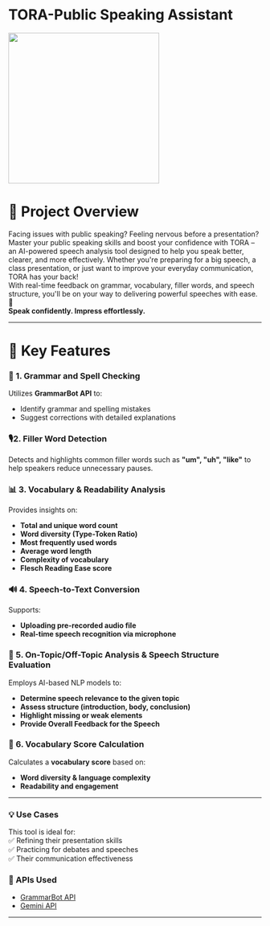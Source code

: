 # TORA-Public Speaking Assistant

<img src="https://media3.giphy.com/media/v1.Y2lkPTc5MGI3NjExdmViZWZ4am1zNHR3YmZocXltYW5xNzV3MXZyaHhrbGpyc3NzMzh4cCZlcD12MV9pbnRlcm5hbF9naWZfYnlfaWQmY3Q9Zw/N9FKiEsfPq2Jhci7Th/giphy.gif" width="300" height="auto">


# 📌 Project Overview
Facing issues with public speaking? Feeling nervous before a presentation? <br>
Master your public speaking skills and boost your confidence with TORA – an AI-powered speech analysis tool designed to help you speak better, clearer, and more effectively. Whether you're preparing for a big speech, a class presentation, or just want to improve your everyday communication, TORA has your back!<br>
With real-time feedback on grammar, vocabulary, filler words, and speech structure, you'll be on your way to delivering powerful speeches with ease. 🚀<br>
**Speak confidently. Impress effortlessly.**

---
# 🚀 Key Features

### 📝 1. Grammar and Spell Checking
Utilizes **GrammarBot API** to:
- Identify grammar and spelling mistakes
- Suggest corrections with detailed explanations

### 🎙️2. Filler Word Detection
Detects and highlights common filler words such as **"um", "uh", "like"** to help speakers reduce unnecessary pauses.

### 📊 3. Vocabulary & Readability Analysis
Provides insights on:
- **Total and unique word count**
- **Word diversity (Type-Token Ratio)**
- **Most frequently used words**
- **Average word length**
- **Complexity of vocabulary**
- **Flesch Reading Ease score**
  
### 🔊 4. Speech-to-Text Conversion
Supports:
- **Uploading pre-recorded audio file**
- **Real-time speech recognition via microphone**

### 📌 5. On-Topic/Off-Topic Analysis & Speech Structure Evaluation
Employs AI-based NLP models to:
- **Determine speech relevance to the given topic**
- **Assess structure (introduction, body, conclusion)**
- **Highlight missing or weak elements**
- **Provide Overall Feedback for the Speech**

### 🎯 6. Vocabulary Score Calculation
Calculates a **vocabulary score** based on:
- **Word diversity & language complexity**
- **Readability and engagement**

---
### 💡 Use Cases
This tool is ideal for:<br> 
✅ Refining their presentation skills <br>
✅ Practicing for debates and speeches <br>
✅ Their communication effectiveness <br>

### 🔗 APIs Used
- [GrammarBot API](https://www.grammarbot.io/)
- [Gemini API](https://aistudio.google.com/apikey)
---
